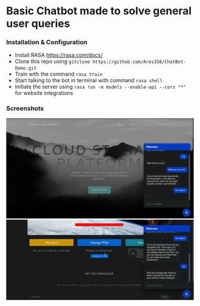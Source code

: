 # Basic Chatbot made to solve general user queries

### Installation & Configuration

* Install RASA https://rasa.com/docs/
* Clone this repo using `gitclone https://github.com/Ares358/ChatBot-Demo.git`
* Train with the command `rasa train`
* Start talking to the bot in terminal with command `rasa shell`
* Initiate the server using `rasa run -m models --enable-api --cors "*"` for website integrations

### Screenshots 
![/screenshots/screenshot_1.png](/screenshots/Screenshot_1.png)![/screenshots/Screenshot_2.png](/screenshots/Screenshot_2.png)
